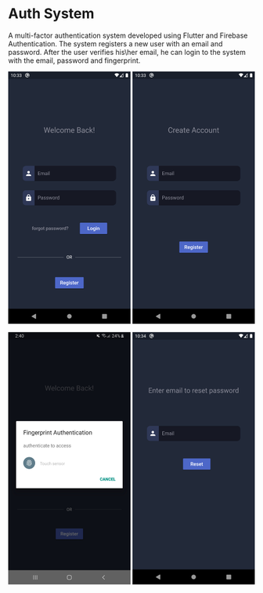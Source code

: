 # Auth System 

A multi-factor authentication system developed using Flutter and Firebase Authentication.
The system registers a new user with an email and password. After the user verifies his\her email, he can login to the system with the email, password and fingerprint.

<img src="images/Login.png" width="250"> <img src="images/Register.png" width="250">

<img src="images/FingerPrint.jpg" width="250"> <img src="images/Reset_Password.png" width="250">
